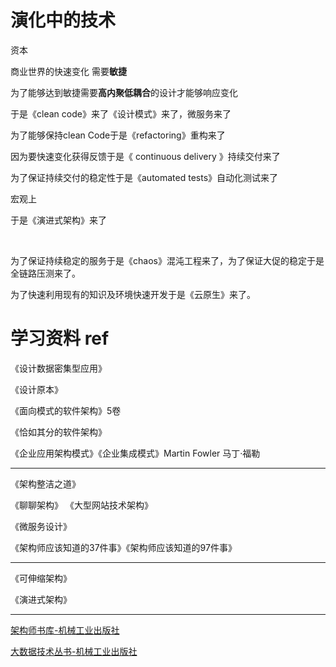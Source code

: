 # 演化中的技术
资本

商业世界的快速变化 需要**敏捷**

为了能够达到敏捷需要**高内聚低耦合**的设计才能够响应变化

于是《clean code》来了《设计模式》来了，微服务来了

为了能够保持clean Code于是《refactoring》重构来了

因为要快速变化获得反馈于是《 continuous delivery 》持续交付来了

为了保证持续交付的稳定性于是《automated tests》自动化测试来了

宏观上

于是《演进式架构》来了

​

为了保证持续稳定的服务于是《chaos》混沌工程来了，为了保证大促的稳定于是全链路压测来了。

为了快速利用现有的知识及环境快速开发于是《云原生》来了。

#

# 学习资料 ref

《设计数据密集型应用》

《设计原本》

《面向模式的软件架构》5卷

《恰如其分的软件架构》

《企业应用架构模式》《企业集成模式》Martin Fowler 马丁·福勒

--------------------------------

《架构整洁之道》

《聊聊架构》 《大型网站技术架构》

《微服务设计》

《架构师应该知道的37件事》《架构师应该知道的97件事》

--------------------------------

《可伸缩架构》

《演进式架构》

--------------------------------

[架构师书库-机械工业出版社](https://book.douban.com/series/38832)

[大数据技术丛书-机械工业出版社](https://book.douban.com/series/19432)